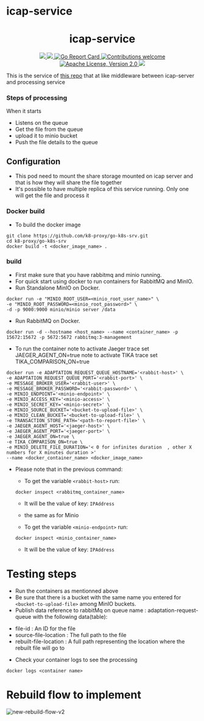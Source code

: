 # icap-service

<h1 align="center">icap-service</h1>

<p align="center">
    <a href="https://github.com/k8-proxy/go-k8s-srv/actions/workflows/build.yaml">
        <img src="https://github.com/k8-proxy/go-k8s-srv/actions/workflows/build.yaml/badge.svg"/>
    </a>
    <a href="https://codecov.io/gh/k8-proxy/go-k8s-srv">
        <img src="https://codecov.io/gh/k8-proxy/go-k8s-srv/branch/main/graph/badge.svg"/>
    </a>	    
    <a href="https://goreportcard.com/report/github.com/k8-proxy/go-k8s-srv">
      <img src="https://goreportcard.com/badge/k8-proxy/go-k8s-srv" alt="Go Report Card">
    </a>
	<a href="https://github.com/k8-proxy/go-k8s-srv/pulls">
        <img src="https://img.shields.io/badge/contributions-welcome-brightgreen.svg?style=flat" alt="Contributions welcome">
    </a>
    <a href="https://opensource.org/licenses/Apache-2.0">
        <img src="https://img.shields.io/badge/License-Apache%202.0-blue.svg" alt="Apache License, Version 2.0">
    </a>
    <a href="https://github.com/k8-proxy/go-k8s-srv/releases/latest">
        <img src="https://img.shields.io/github/release/k8-proxy/go-k8s-srv.svg?style=flat"/>
    </a>
</p>

This is the service of [this repo](https://github.com/k8-proxy/go-k8s-infra) that at like middleware between icap-server and processing service

### Steps of processing

When it starts

- Listens on the queue
- Get the file from the queue
- upload it to minio bucket
- Push the file details to the queue

## Configuration

- This pod need to mount the share storage mounted on icap server and that is how they will share the file together
- It's possible to have multiple replica of this service running. Only one will get the file and process it

### Docker build

- To build the docker image

```
git clone https://github.com/k8-proxy/go-k8s-srv.git
cd k8-proxy/go-k8s-srv
docker build -t <docker_image_name> .
```

### build

- First make sure that you have rabbitmq and minio running.
- For quick start using docker to run containers for RabbitMQ and MinIO.
- Run Standalone MinIO on Docker.

```
docker run -e "MINIO_ROOT_USER=<minio_root_user_name>" \
-e "MINIO_ROOT_PASSWORD=<minio_root_password>" \
-d -p 9000:9000 minio/minio server /data
```

- Run RabbitMQ on Docker.

```
docker run -d --hostname <host_name> --name <container_name> -p 15672:15672 -p 5672:5672 rabbitmq:3-management
```

- To run the container
note to activate Jaeger trace set JAEGER_AGENT_ON=true
note to activate TIKA trace set TIKA_COMPARISON_ON=true


```
docker run -e ADAPTATION_REQUEST_QUEUE_HOSTNAME='<rabbit-host>' \
-e ADAPTATION_REQUEST_QUEUE_PORT='<rabbit-port>' \
-e MESSAGE_BROKER_USER='<rabbit-user>' \
-e MESSAGE_BROKER_PASSWORD='<rabbit-password>' \
-e MINIO_ENDPOINT='<minio-endpoint>' \
-e MINIO_ACCESS_KEY='<minio-access>' \
-e MINIO_SECRET_KEY='<minio-secret>' \
-e MINIO_SOURCE_BUCKET='<bucket-to-upload-file>' \
-e MINIO_CLEAN_BUCKET='<bucket-to-upload-file>' \
-e TRANSACTION_STORE_PATH='<path-to-report-file>' \
-e JAEGER_AGENT_HOST='<jaeger-host>' \
-e JAEGER_AGENT_PORT='<jaeger-port>' \
-e JAEGER_AGENT_ON=true \
-e TIKA_COMPARISON_ON=true \
-e MINIO_DELETE_FILE_DURATION='< 0 for infinites duration  , other X numbers for X minutes duration >'  
--name <docker_container_name> <docker_image_name>
```

- Please note that in the previous command:

  - To get the variable `<rabbit-host>` run:

  ```
  docker inspect <rabbitmq_container_name>
  ```

  - It will be the value of key: `IPAddress`

  - the same as for Minio
  - To get the variable `<minio-endpoint>` run:

  ```
  docker inspect <minio_container_name>
  ```

  - It will be the value of key: `IPAddress`

# Testing steps

- Run the containers as mentionned above
- Be sure that there is a bucket with the same name you entered for `<bucket-to-upload-file>` among MinIO buckets.
- Publish data reference to rabbitMq on queue name : adaptation-request-queue with the following data(table):

* file-id : An ID for the file
* source-file-location : The full path to the file
* rebuilt-file-location : A full path representing the location where the rebuilt file will go to

- Check your container logs to see the processing

```
docker logs <container name>
```

# Rebuild flow to implement

![new-rebuild-flow-v2](https://github.com/k8-proxy/go-k8s-infra/raw/main/diagram/go-k8s-infra.png)
